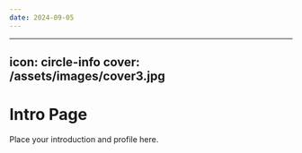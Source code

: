 ```yaml
---
date: 2024-09-05
---
```


---
icon: circle-info
cover: /assets/images/cover3.jpg
---

# Intro Page

Place your introduction and profile here.
